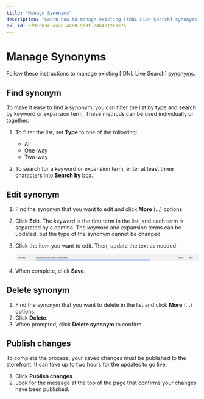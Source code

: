 ```yaml
---
title: "Manage Synonyms"
description: "Learn how to manage existing [!DNL Live Search] synonyms."
exl-id: 9f910b3c-ea28-4a50-9d3f-24b4812c0e75
---
```

# Manage Synonyms

Follow these instructions to manage existing [!DNL Live Search] [synonyms](synonyms.md).

## Find synonym

To make it easy to find a synonym, you can filter the list by type and search by keyword or expansion term.  These methods can be used individually or together.

1. To filter the list, set **Type** to one of the following:

   * All
   * One-way
   * Two-way

1. To search for a keyword or expansion term, enter at least three characters into **Search by** box.

## Edit synonym

1. Find the synonym that you want to edit and click **More** (...) options.

1. Click **Edit**.
   The keyword is the first term in the list, and each term is separated by a comma. The keyword and expansion terms can be updated, but the type of the synonym cannot be changed.
1. Click the item you want to edit. Then, update the text as needed.

   ![edit two-way synonym](assets/synonym-two-way-edit.png)

1. When complete, click **Save**.

## Delete synonym

1. Find the synonym that you want to delete in the list and click **More** (...) options.
1. Click **Delete**.
1. When prompted, click **Delete synonym** to confirm.

## Publish changes

To complete the process, your saved changes must be published to the storefront. It can take up to two hours for the updates to go live.

1. Click **Publish changes**.
1. Look for the message at the top of the page that confirms your changes have been published.
